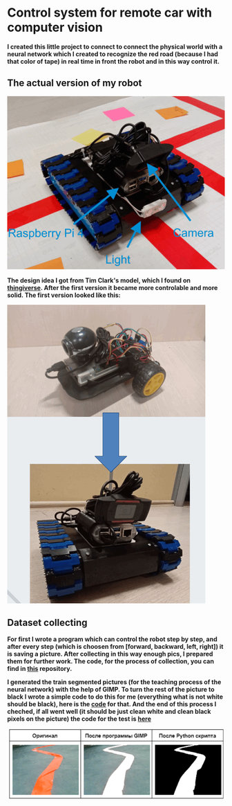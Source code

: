 # Control system for remote car with computer vision

**I created this little project to connect to connect the physical world with a neural network which I created to recognize the red road (because I had that color of tape) in real time in front the robot and in this way control it.**

## The actual version of my robot
![Actual version](https://github.com/AGNworks/CarCam_NN/blob/main/pictures/1.png)

**The design idea I got from Tim Clark's model, which I found on [thingiverse](https://www.thingiverse.com/thing:700835). After the first version it became more controlable and more solid. The first version looked like this:**

![Old version](https://github.com/AGNworks/CarCam_NN/blob/main/pictures/2.png)

## Dataset collecting
**For first I wrote a program which can control the robot step by step, and after every step (which is choosen from [forward, backward, left, right]) it is saving a picture. After collecting in this way enough pics, I prepared them for further work. The code, for the process of collection, you can find in [this](https://github.com/AGNworks/CarCam) repository.**

**I generated the train segmented pictures (for the teaching process of the neural network) with the help of GIMP. To turn the rest of the picture to black I wrote a simple code to do this for me (everything what is not white should be black), here is the [code](https://github.com/AGNworks/Image-segmentation-with-GIMP/blob/main/y_generator.py) for that. And the end of this process I cheched, if all went well (it should be just clean white and clean black pixels on the picture) the code for the test is [here](https://github.com/AGNworks/Image-segmentation-with-GIMP/blob/main/check_y_image.py)**

![seg_pics](https://github.com/AGNworks/CarCam_NN/blob/main/pictures/3.png)


